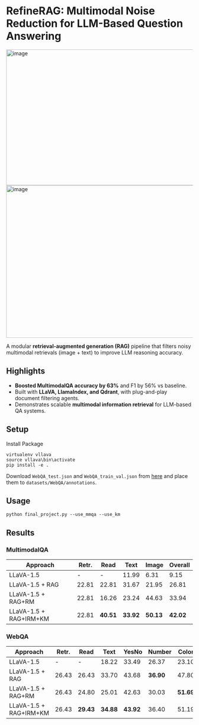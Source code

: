 # RefineRAG: Multimodal Noise Reduction for LLM-Based Question Answering

<img width="1397" height="366" alt="image" src="https://github.com/user-attachments/assets/f24591e0-5b12-4076-b1d0-2e35b1bc5044" />

<img width="1397" height="411" alt="image" src="https://github.com/user-attachments/assets/6fd237cd-e51f-4201-ae91-45f1a23fc0ef" />

A modular **retrieval-augmented generation (RAG)** pipeline that filters noisy multimodal retrievals (image + text) to improve LLM reasoning accuracy.

## Highlights
- **Boosted MultimodalQA accuracy by 63%** and F1 by 56% vs baseline.
- Built with **LLaVA, LlamaIndex, and Qdrant**, with plug-and-play document filtering agents.
- Demonstrates scalable **multimodal information retrieval** for LLM-based QA systems.

## Setup

Install Package
```Shell
virtualenv vllava
source vllava\bin\activate
pip install -e .
```

Download `WebQA_test.json` and `WebQA_train_val.json` from [here](https://tiger.lti.cs.cmu.edu/yingshac/WebQA_data_first_release/)
and place them to `datasets/WebQA/annotations`.

## Usage

```Shell
python final_project.py --use_mmqa --use_km
```

## Results

### MultimodalQA 
| Approach | Retr. | Read | Text | Image | Overall |
| -- | -- | -- | -- | -- | -- |
| LLaVA-1.5 | - | - | 11.99 | 6.31 | 9.15 |
| LLaVA-1.5 + RAG | 22.81 | 22.81 | 31.67 | 21.95 | 26.81 |
| LLaVA-1.5 + RAG+RM | 22.81 | 16.26 | 23.24 | 44.63 | 33.94 |
| LLaVA-1.5 + RAG+IRM+KM | 22.81 | **40.51** | **33.92** | **50.13** | **42.02** |

### WebQA
| Approach | Retr. | Read | Text | YesNo | Number | Color | Shape | Overall |
| -- | -- | -- | -- | -- | -- | -- | -- | -- |
| LLaVA-1.5 | - | - | 18.22 | 33.49 | 26.37 | 23.10 | 11.71 | 22.58 |
| LLaVA-1.5 + RAG | 26.43 | 26.43 | 33.70 | 43.68 | **36.90** | 47.80 | 19.14 | 36.25 |
| LLaVA-1.5 + RAG+RM | 26.43 | 24.80 | 25.01 | 42.63 | 30.03 | **51.69** | **21.85** | 34.24 |
| LLaVA-1.5 + RAG+IRM+KM | 26.43 | **29.43** | **34.88** | **43.92** | 36.40 | 51.19 | 21.40 | **37.56** |
